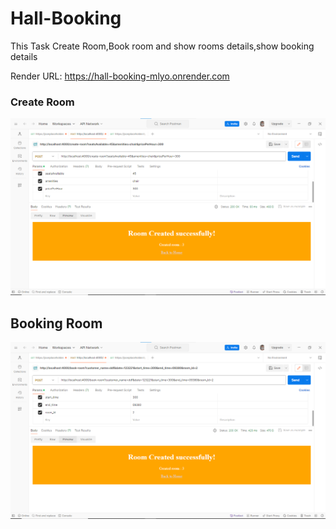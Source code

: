 ﻿# Hall-Booking

This Task Create Room,Book room and show rooms details,show booking details

Render URL: https://hall-booking-mlyo.onrender.com


### Create Room

![Create Room](./img/create-room.png)


## Booking Room

![Booking Room](./img/book-room.png)
